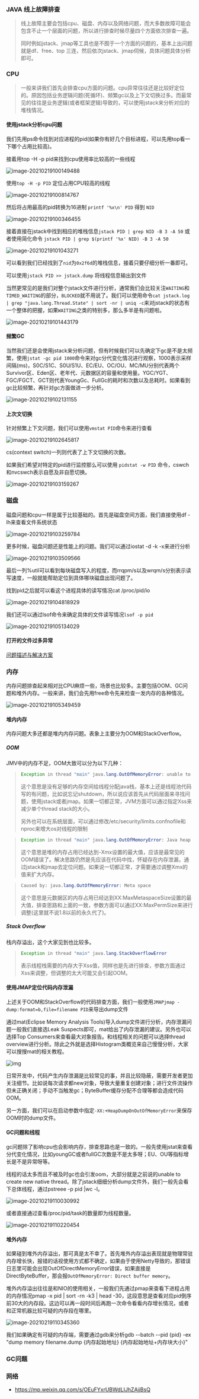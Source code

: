 ### JAVA 线上故障排查

>   线上故障主要会包括cpu、磁盘、内存以及网络问题，而大多数故障可能会包含不止一个层面的问题，所以进行排查时候尽量四个方面依次排查一遍。
>
>   同时例如jstack、jmap等工具也是不囿于一个方面的问题的，基本上出问题就是df、free、top 三连，然后依次jstack、jmap伺候，具体问题具体分析即可。



### CPU

>   一般来讲我们首先会排查cpu方面的问题。cpu异常往往还是比较好定位的。原因包括业务逻辑问题(死循环)、频繁gc以及上下文切换过多。而最常见的往往是业务逻辑(或者框架逻辑)导致的，可以使用jstack来分析对应的堆栈情况。

#### 使用jstack分析cpu问题

我们先用ps命令找到对应进程的pid(如果你有好几个目标进程，可以先用top看一下哪个占用比较高)。

接着用top -H -p pid来找到cpu使用率比较高的一些线程

![image-20210219100149488](https://typroa12138.oss-cn-hangzhou.aliyuncs.com/image/2021/02/2021021910014949.png)

使用`top -H -p PID` 定位占用CPU较高的线程

![image-20210219100814767](https://typroa12138.oss-cn-hangzhou.aliyuncs.com/image/2021/02/2021021910081414.png)

然后将占用最高的pid转换为16进制 `printf '%x\n' PID` 得到 `NID`

![image-20210219100346455](https://typroa12138.oss-cn-hangzhou.aliyuncs.com/image/2021/02/2021021910034646.png)

接着直接在jstack中找到相应的堆栈信息`jstack PID | grep NID -B 3 -A 50` 或者使用简化命令 `jstack PID | grep $(printf '%x' NID) -B 3 -A 50`

![image-20210219101043271](https://typroa12138.oss-cn-hangzhou.aliyuncs.com/image/2021/02/2021021910104343.png)

可以看到我们已经找到了`nid`为`0x2f6d`的堆栈信息，接着只要仔细分析一番即可。

可以使用`jstack PID >> jstack.dump` 将线程信息输出到文件

当然更常见的是我们对整个jstack文件进行分析，通常我们会比较关注`WAITING`和`TIMED_WAITING`的部分，`BLOCKED`就不用说了。我们可以使用命令`cat jstack.log | grep "java.lang.Thread.State" | sort -nr | uniq -c`来对jstack的状态有一个整体的把握，如果`WAITING`之类的特别多，那么多半是有问题啦。

![image-20210219101443179](https://typroa12138.oss-cn-hangzhou.aliyuncs.com/image/2021/02/2021021910144343.png)

#### 频繁GC

当然我们还是会使用jstack来分析问题，但有时候我们可以先确定下gc是不是太频繁，使用`jstat -gc pid 1000`命令来对gc分代变化情况进行观察，1000表示采样间隔(ms)，S0C/S1C、S0U/S1U、EC/EU、OC/OU、MC/MU分别代表两个Survivor区、Eden区、老年代、元数据区的容量和使用量。YGC/YGT、FGC/FGCT、GCT则代表YoungGc、FullGc的耗时和次数以及总耗时。如果看到gc比较频繁，再针对gc方面做进一步分析。

![image-20210219102131155](https://typroa12138.oss-cn-hangzhou.aliyuncs.com/image/2021/02/2021021910213131.png)

#### 上次文切换

针对频繁上下文问题，我们可以使用`vmstat PID`命令来进行查看

![image-20210219102645817](https://typroa12138.oss-cn-hangzhou.aliyuncs.com/image/2021/02/2021021910264545.png)

cs(context switch)一列则代表了上下文切换的次数。

如果我们希望对特定的pid进行监控那么可以使用 `pidstat -w PID` 命令，cswch和nvcswch表示自愿及非自愿切换。

![image-20210219103159267](https://typroa12138.oss-cn-hangzhou.aliyuncs.com/image/2021/02/2021021910315959.png)



### 磁盘

磁盘问题和cpu一样是属于比较基础的。首先是磁盘空间方面，我们直接使用df -lh来查看文件系统状态

![image-20210219103259784](https://typroa12138.oss-cn-hangzhou.aliyuncs.com/image/2021/02/2021021910325959.png)

更多时候，磁盘问题还是性能上的问题。我们可以通过iostat -d -k -x来进行分析

![image-20210219103509566](https://typroa12138.oss-cn-hangzhou.aliyuncs.com/image/2021/02/202102191035099.png)

最后一列%util可以看到每块磁盘写入的程度，而rrqpm/s以及wrqm/s分别表示读写速度，一般就能帮助定位到具体哪块磁盘出现问题了。

找到pid之后就可以看这个进程具体的读写情况cat /proc/pid/io

![image-20210219104818929](https://typroa12138.oss-cn-hangzhou.aliyuncs.com/image/2021/02/2021021910481818.png)

我们还可以通过lsof命令来确定具体的文件读写情况`lsof -p pid`

![image-20210219105134029](https://typroa12138.oss-cn-hangzhou.aliyuncs.com/image/2021/02/2021021910513434.png)

#### 打开的文件过多异常

[问题描述与解决方案](./../centos/centos文件句柄.md)

### 内存

内存问题排查起来相对比CPU麻烦一些，场景也比较多。主要包括OOM、GC问题和堆外内存。一般来讲，我们会先用free命令先来检查一发内存的各种情况。

![image-20210219105349459](https://typroa12138.oss-cn-hangzhou.aliyuncs.com/image/2021/02/2021021910534949.png)

#### 堆内内存

内存问题大多还都是堆内内存问题。表象上主要分为OOM和StackOverflow。

##### OOM

JMV中的内存不足，OOM大致可以分为以下几种：

>   ```java
>   Exception in thread "main" java.lang.OutOfMemoryError: unable to create new native thread
>   ```
>
>   这个意思是没有足够的内存空间给线程分配java栈，基本上还是线程池代码写的有问题，比如说忘记shutdown，所以说应该首先从代码层面来寻找问题，使用jstack或者jmap。如果一切都正常，JVM方面可以通过指定Xss来减少单个thread stack的大小。
>
>   另外也可以在系统层面，可以通过修改/etc/security/limits.confnofile和nproc来增大os对线程的限制

>   ```java
>   Exception in thread "main" java.lang.OutOfMemoryError: Java heap space
>   ```
>
>   这个意思是堆的内存占用已经达到-Xmx设置的最大值，应该是最常见的OOM错误了。解决思路仍然是先应该在代码中找，怀疑存在内存泄漏，通过jstack和jmap去定位问题。如果说一切都正常，才需要通过调整Xmx的值来扩大内存。

>   ```java
>   Caused by: java.lang.OutOfMemoryError: Meta space
>   ```
>
>   这个意思是元数据区的内存占用已经达到XX:MaxMetaspaceSize设置的最大值，排查思路和上面的一致，参数方面可以通过XX:MaxPermSize来进行调整(这里就不说1.8以前的永久代了)。

##### Stack Overflow

栈内存溢出，这个大家见到也比较多。

>   ```java
>   Exception in thread "main" java.lang.StackOverflowError
>   ```
>
>   表示线程栈需要的内存大于Xss值，同样也是先进行排查，参数方面通过Xss来调整，但调整的太大可能又会引起OOM。

#### 使用JMAP定位代码内存泄漏

上述关于OOM和StackOverflow的代码排查方面，我们一般使用`JMAPjmap -dump:format=b,file=filename PID`来导出dump文件

通过mat(Eclipse Memory Analysis Tools)导入dump文件进行分析，内存泄漏问题一般我们直接选Leak Suspects即可，mat给出了内存泄漏的建议。另外也可以选择Top Consumers来查看最大对象报告。和线程相关的问题可以选择thread overview进行分析。除此之外就是选择Histogram类概览来自己慢慢分析，大家可以搜搜mat的相关教程。

![img](https://mmbiz.qpic.cn/mmbiz_png/JfTPiahTHJhq5hUg5NpzQCMvSzUOmdUKlMmiaullovFzgibZG49AgDRiayry9xSpXcqibJ7Kh9HHEuOeH9sEegKooZQ/640?wx_fmt=png&tp=webp&wxfrom=5&wx_lazy=1&wx_co=1)

日常开发中，代码产生内存泄漏是比较常见的事，并且比较隐蔽，需要开发者更加关注细节。比如说每次请求都new对象，导致大量重复创建对象；进行文件流操作但未正确关闭；手动不当触发gc；ByteBuffer缓存分配不合理等都会造成代码OOM。

另一方面，我们可以在启动参数中指定`-XX:+HeapDumpOnOutOfMemoryError`来保存OOM时的dump文件。

#### GC问题和线程

gc问题除了影响cpu也会影响内存，排查思路也是一致的。一般先使用jstat来查看分代变化情况，比如youngGC或者fullGC次数是不是太多呀；EU、OU等指标增长是不是异常呀等。

线程的话太多而且不被及时gc也会引发oom，大部分就是之前说的unable to create new native thread。除了jstack细细分析dump文件外，我们一般先会看下总体线程，通过pstreee -p pid |wc -l。

![image-20210219110030992](https://typroa12138.oss-cn-hangzhou.aliyuncs.com/image/2021/02/2021021911003131.png)

或者直接通过查看/proc/pid/task的数量即为线程数量。

![image-20210219110220454](https://typroa12138.oss-cn-hangzhou.aliyuncs.com/image/2021/02/2021021911022020.png)

#### 堆外内存

如果碰到堆外内存溢出，那可真是太不幸了。首先堆外内存溢出表现就是物理常驻内存增长快，报错的话视使用方式都不确定，如果由于使用Netty导致的，那错误日志里可能会出现OutOfDirectMemoryError错误，如果直接是DirectByteBuffer，那会报`OutOfMemoryError: Direct buffer memory`。

堆外内存溢出往往是和NIO的使用相关，一般我们先通过pmap来查看下进程占用的内存情况pmap -x pid | sort -rn -k3 | head -30，这段意思是查看对应pid倒序前30大的内存段。这边可以再一段时间后再跑一次命令看看内存增长情况，或者和正常机器比较可疑的内存段在哪里。

![image-20210219110345360](https://typroa12138.oss-cn-hangzhou.aliyuncs.com/image/2021/02/2021021911034545.png)

我们如果确定有可疑的内存端，需要通过gdb来分析gdb --batch --pid {pid} -ex "dump memory filename.dump {内存起始地址} {内存起始地址+内存块大小}"



### GC问题



### 网络





-   https://mp.weixin.qq.com/s/OEuFYxrUBWdLIJhZAjjBsQ